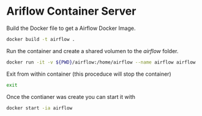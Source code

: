 # Ariflow Container Server

Build the Docker file to get a Airflow Docker Image.

```sh
docker build -t airflow .
```

Run the container and create a shared volumen to the *airflow* folder.

```sh
docker run -it -v ${PWD}/airflow:/home/airflow --name airflow airflow
```

Exit from within container (this proceduce will stop the container)

```sh
exit
```

Once the contianer was create you can start it with

```sh
docker start -ia airflow
```